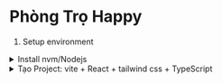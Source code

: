# Phòng Trọ Happy
  1. Setup environment
<details lose="" align="left">
  <summary>
      Install nvm/Nodejs
  </summary>
<div align="center"> INSTALL<br>Link Dowload nvm or Nodejs/NPM </div> 
<br>
<p align="center">
    <a href="https://github.com/nvm-sh/nvm" alt="nvm">
        <img src="https://img.shields.io/badge/nvm-000000?style=for-the-badge&logo=nvm&logoColor=#5FA04E" /></a>
    <a href="https://nodejs.org/en" alt="Nodejs">
        <img src="https://img.shields.io/badge/nodejs-000000?style=for-the-badge&logo=nodedotjs&logoColor=#5FA04E" /></a>
      <a href="https://nodejs.org/en" alt="Nodejs">
        <img src="https://img.shields.io/badge/npm-000000?style=for-the-badge&logo=npm&logoColor=#CB3837" /></a>
</p>

<p align="center">Cài đặt nvm để dễ quảng lý, xóa bỏ version nodejs. NPM giúp quản lý các thư viện Dependencies cho dự án.</p>
<br>
- kiểm tra nvm sau khi cài đặt thành công.

```cmd
nvm -v
```
![image](https://github.com/user-attachments/assets/e73d06d5-7f96-49b5-9111-9eba5946ee90)

- Cài đặt version theo version Node bạn muốn (máy mình có sẵn ròi nên mình up ver lên á): `nvm istall <vX.Y.Z>`
```cmd
nvm istall v20.17.0
```
![image](https://github.com/user-attachments/assets/f9de76ba-add3-473d-9431-94f3d7045a39)

kiểm tra version các phiên bản Node hiện có: `nvm list`

```cmd
nvm list
```

![image](https://github.com/user-attachments/assets/f5a307e9-6495-40c3-a816-f1400bfc754c)


- dùng version: `$ nvm use <vX.Y.Z>` để chọn version node bạn muốn dùng.
  
```cmd
nvm use v20.17.0
```
![image](https://github.com/user-attachments/assets/227cde0d-ea0e-4bcd-bb92-96e639707f2d)

phiên bản bạn đang dùng sẽ có dấu `*`
<br>
![image](https://github.com/user-attachments/assets/afe351d2-88b3-4928-bbc7-aef56b67ac6c)

</details> 

<details lose="" align="left">
  <summary>
    Tạo Project: vite + React + tailwind css + TypeScript
  </summary>
  <div align="center"> CREATE PROJECT </div> 
<br>
<p align="center">
    <a href="https://www.typescriptlang.org/"><img src="https://skillicons.dev/icons?i=typescript" alt="typescript"/></a>
</p>  
<p align="center">
    <a href="https://react.dev/"><img src="https://skillicons.dev/icons?i=react" alt="react"/></a>
    <a href="https://vitejs.dev/"><img src="https://skillicons.dev/icons?i=vite" alt="Vite"/></a>
    <a href="https://tailwindcss.com/"><img src="https://skillicons.dev/icons?i=tailwind" alt="tailwind"/></a>
</p>

B1. Tạo thư mục chứa Project trên máy.
<br>
<br>
B2. Bạn trỏ đến đường dẫn chứa thư mục và nhập lệnh sau `npm create vite@latest` trên terminal để tạo dự án. 
<br>(`latest` đây là phiển cuối cùng được cập nhật của vite)

```cmd
npm create vite@latest
```
hoặc `npm create vite@X.Y.Z` trong đó X.Y.Z là version của bạn.
<br>
<br>
B3. Bạn làm theo các bước sau theo hướng dẫn trên terminal:
<br>
Project name và Package name tùy bạn.
Select a framework >> React (nhấn mũi tên xuống để lựa chọn).
Select a variant: >> TypeScript (nhấn mũi tên xuống để lựa chọn).

![image](https://github.com/user-attachments/assets/7159cbf8-d55a-431d-b418-5d7b77b46475)

B4. Sau khi hoàn tất bạn có thể duy chuyển đến thư mục để kiểm tra: 
<br>
![image](https://github.com/user-attachments/assets/454f5384-b2fb-42bc-9ddc-01cc48d7196d)

</details> 

